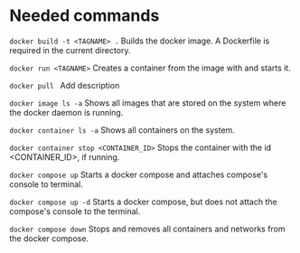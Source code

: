 # Needed commands
```docker build -t <TAGNAME> .```
Builds the docker image. A Dockerfile is required in the current directory.

```docker run <TAGNAME>```
Creates a container from the image with <TAGNAME> and starts it.

```docker pull ```
Add description

```docker image ls -a```
Shows all images that are stored on the system where the docker daemon is running.

```docker container ls -a```
Shows all containers on the system.

```docker container stop <CONTAINER_ID>```
Stops the container with the id <CONTAINER_ID>, if running.

```docker compose up```
Starts a docker compose and attaches compose's console to terminal.

```docker compose up -d```
Starts a docker compose, but does not attach the compose's console to the terminal.

```docker compose down```
Stops and removes all containers and networks from the docker compose.